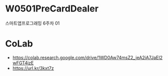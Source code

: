 # W0501PreCardDealer
스마트앱프로그래밍 6주차 01

# CoLab
- https://colab.research.google.com/drive/1WD0Aw74msZ2_jeA2iA7JaEI2wFGT4jzE
- https://url.kr/3kxt7z

